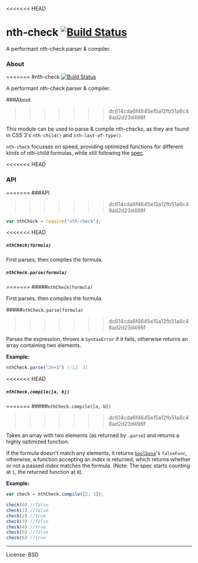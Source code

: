 <<<<<<< HEAD
# nth-check [![Build Status](https://travis-ci.org/fb55/nth-check.svg)](https://travis-ci.org/fb55/nth-check)

A performant nth-check parser & compiler.

### About
=======
#nth-check [![Build Status](https://travis-ci.org/fb55/nth-check.png)](https://travis-ci.org/fb55/nth-check)

A performant nth-check parser & compiler.

###About
>>>>>>> dc614cda6f4645e15a12fb51a6c48ad2d23d498f

This module can be used to parse & compile nth-checks, as they are found in CSS 3's `nth-child()` and `nth-last-of-type()`.

`nth-check` focusses on speed, providing optimized functions for different kinds of nth-child formulas, while still following the [spec](http://www.w3.org/TR/css3-selectors/#nth-child-pseudo).

<<<<<<< HEAD
### API
=======
###API
>>>>>>> dc614cda6f4645e15a12fb51a6c48ad2d23d498f

```js
var nthCheck = require("nth-check");
```

<<<<<<< HEAD
##### `nthCheck(formula)`

First parses, then compiles the formula.

##### `nthCheck.parse(formula)`
=======
#####`nthCheck(formula)`

First parses, then compiles the formula.

#####`nthCheck.parse(formula)`
>>>>>>> dc614cda6f4645e15a12fb51a6c48ad2d23d498f

Parses the expression, throws a `SyntaxError` if it fails, otherwise returns an array containing two elements.

__Example:__

```js
nthCheck.parse("2n+3") //[2, 3]
```

<<<<<<< HEAD
##### `nthCheck.compile([a, b])`
=======
#####`nthCheck.compile([a, b])`
>>>>>>> dc614cda6f4645e15a12fb51a6c48ad2d23d498f

Takes an array with two elements (as returned by `.parse`) and returns a highly optimized function.

If the formula doesn't match any elements, it returns [`boolbase`](https://github.com/fb55/boolbase)'s `falseFunc`, otherwise, a function accepting an _index_ is returned, which returns whether or not a passed _index_ matches the formula. (Note: The spec starts counting at `1`, the returned function at `0`).

__Example:__
```js
var check = nthCheck.compile([2, 3]);

check(0) //false
check(1) //false
check(2) //true
check(3) //false
check(4) //true
check(5) //false
check(6) //true
```

---
License: BSD
